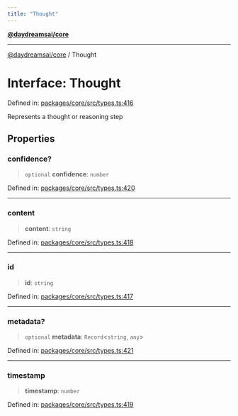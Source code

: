 ```yaml
---
title: "Thought"
---
```


[**@daydreamsai/core**](./api-reference.md)

***

[@daydreamsai/core](./api-reference.md) / Thought

# Interface: Thought

Defined in: [packages/core/src/types.ts:416](https://github.com/dojoengine/daydreams/blob/cade502c379b7b9e103832026447c86310638fce/packages/core/src/types.ts#L416)

Represents a thought or reasoning step

## Properties

### confidence?

> `optional` **confidence**: `number`

Defined in: [packages/core/src/types.ts:420](https://github.com/dojoengine/daydreams/blob/cade502c379b7b9e103832026447c86310638fce/packages/core/src/types.ts#L420)

***

### content

> **content**: `string`

Defined in: [packages/core/src/types.ts:418](https://github.com/dojoengine/daydreams/blob/cade502c379b7b9e103832026447c86310638fce/packages/core/src/types.ts#L418)

***

### id

> **id**: `string`

Defined in: [packages/core/src/types.ts:417](https://github.com/dojoengine/daydreams/blob/cade502c379b7b9e103832026447c86310638fce/packages/core/src/types.ts#L417)

***

### metadata?

> `optional` **metadata**: `Record`\<`string`, `any`\>

Defined in: [packages/core/src/types.ts:421](https://github.com/dojoengine/daydreams/blob/cade502c379b7b9e103832026447c86310638fce/packages/core/src/types.ts#L421)

***

### timestamp

> **timestamp**: `number`

Defined in: [packages/core/src/types.ts:419](https://github.com/dojoengine/daydreams/blob/cade502c379b7b9e103832026447c86310638fce/packages/core/src/types.ts#L419)
